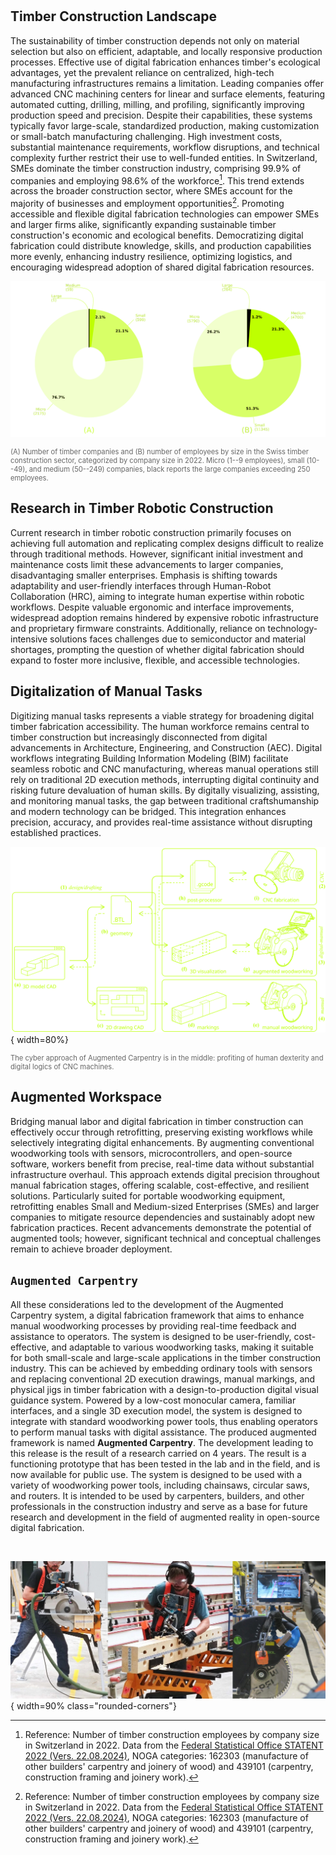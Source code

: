 #

## Timber Construction Landscape

The sustainability of timber construction depends not only on material selection but also on efficient, adaptable, and locally responsive production processes. Effective use of digital fabrication enhances timber's ecological advantages, yet the prevalent reliance on centralized, high-tech manufacturing infrastructures remains a limitation.
Leading companies offer advanced CNC machining centers for linear and surface elements, featuring automated cutting, drilling, milling, and profiling, significantly improving production speed and precision. Despite their capabilities, these systems typically favor large-scale, standardized production, making customization or small-batch manufacturing challenging. High investment costs, substantial maintenance requirements, workflow disruptions, and technical complexity further restrict their use to well-funded entities.
In Switzerland, SMEs dominate the timber construction industry, comprising 99.9% of companies and employing 98.6% of the workforce[^1]. This trend extends across the broader construction sector, where SMEs account for the majority of businesses and employment opportunities[^1].
Promoting accessible and flexible digital fabrication technologies can empower SMEs and larger firms alike, significantly expanding sustainable timber construction's economic and ecological benefits. Democratizing digital fabrication could distribute knowledge, skills, and production capabilities more evenly, enhancing industry resilience, optimizing logistics, and encouraging widespread adoption of shared digital fabrication resources.

![TOC](../assets/images/motivation/fig_pie_companies.png)
<figcaption style="color: #666; font-size: 0.8em;">(A) Number of timber companies and (B) number of employees by size in the Swiss timber construction sector, categorized by company size in 2022. Micro (1--9 employees), small (10--49), and medium (50--249) companies, black reports the large companies exceeding 250 employees.</figcaption>



## Research in Timber Robotic Construction

Current research in timber robotic construction primarily focuses on achieving full automation and replicating complex designs difficult to realize through traditional methods. However, significant initial investment and maintenance costs limit these advancements to larger companies, disadvantaging smaller enterprises. Emphasis is shifting towards adaptability and user-friendly interfaces through Human-Robot Collaboration (HRC), aiming to integrate human expertise within robotic workflows. Despite valuable ergonomic and interface improvements, widespread adoption remains hindered by expensive robotic infrastructure and proprietary firmware constraints. Additionally, reliance on technology-intensive solutions faces challenges due to semiconductor and material shortages, prompting the question of whether digital fabrication should expand to foster more inclusive, flexible, and accessible technologies.

## Digitalization of Manual Tasks

Digitizing manual tasks represents a viable strategy for broadening digital timber fabrication accessibility. The human workforce remains central to timber construction but increasingly disconnected from digital advancements in Architecture, Engineering, and Construction (AEC). Digital workflows integrating Building Information Modeling (BIM) facilitate seamless robotic and CNC manufacturing, whereas manual operations still rely on traditional 2D execution methods, interrupting digital continuity and risking future devaluation of human skills. By digitally visualizing, assisting, and monitoring manual tasks, the gap between traditional craftshumanship and modern technology can be bridged. This integration enhances precision, accuracy, and provides real-time assistance without disrupting established practices.

![TOC><](../assets/images/motivation/dataflow.png){ width=80%}
<figcaption style="color: #666; font-size: 0.8em;">The cyber approach of Augmented Carpentry is in the middle: profiting of human dexterity and digital logics of CNC machines.</figcaption>

## Augmented Workspace

Bridging manual labor and digital fabrication in timber construction can effectively occur through retrofitting, preserving existing workflows while selectively integrating digital enhancements. By augmenting conventional woodworking tools with sensors, microcontrollers, and open-source software, workers benefit from precise, real-time data without substantial infrastructure overhaul. This approach extends digital precision throughout manual fabrication stages, offering scalable, cost-effective, and resilient solutions. Particularly suited for portable woodworking equipment, retrofitting enables Small and Medium-sized Enterprises (SMEs) and larger companies to mitigate resource dependencies and sustainably adopt new fabrication practices. Recent advancements demonstrate the potential of augmented tools; however, significant technical and conceptual challenges remain to achieve broader deployment.

## `Augmented Carpentry`

All these considerations led to the development of the Augmented Carpentry system, a digital fabrication framework that aims to enhance manual woodworking processes by providing real-time feedback and assistance to operators. The system is designed to be user-friendly, cost-effective, and adaptable to various woodworking tasks, making it suitable for both small-scale and large-scale applications in the timber construction industry.
This can be achieved by embedding ordinary tools with sensors and replacing conventional 2D execution drawings, manual markings, and physical jigs in timber fabrication with a design-to-production digital visual guidance system. Powered by a low-cost monocular camera, familiar interfaces, and a single 3D execution model, the system is designed to integrate with standard woodworking power tools, thus enabling operators to perform manual tasks with digital assistance.
The produced augmented framework is named **Augmented Carpentry**. The development leading to this release is the result of a research carried on 4 years. The result is a functioning prototype that has been tested in the lab and in the field, and is now available for public use. The system is designed to be used with a variety of woodworking power tools, including chainsaws, circular saws, and routers. It is intended to be used by carpenters, builders, and other professionals in the construction industry and serve as a base for future research and development in the field of augmented reality in open-source digital fabrication.

<br>


![TOC><](../assets/images/motivation/P_overview_actions.jpg){ width=90% class="rounded-corners"}



[^1]: Reference: Number of timber construction employees by company size in Switzerland in 2022. Data from the [Federal Statistical Office STATENT 2022 (Vers. 22.08.2024)](https://www.bfs.admin.ch/bfs/fr/home/actualites/quoi-de-neuf.assetdetail.26665232.html), NOGA categories: 162303 (manufacture of other builders' carpentry and joinery of wood) and 439101 (carpentry, construction framing and joinery work).